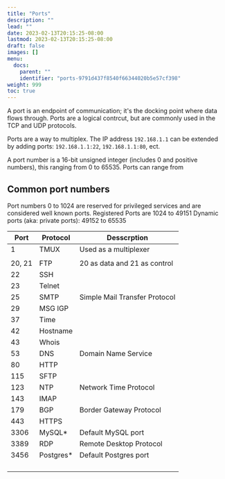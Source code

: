 ```yaml
---
title: "Ports"
description: ""
lead: ""
date: 2023-02-13T20:15:25-08:00
lastmod: 2023-02-13T20:15:25-08:00
draft: false
images: []
menu:
  docs:
    parent: ""
    identifier: "ports-9791d437f8540f66344020b5e57cf398"
weight: 999
toc: true
---
```


A port is an endpoint of communication; it's the docking point where data flows through. Ports are a logical contrcut, but are commonly used in the TCP and UDP protocols.

Ports are a way to multiplex. The IP address `192.168.1.1` can be extended by adding ports: `192.168.1.1:22`, `192.168.1.1:80`, ect.

A port number is a 16-bit unsigned integer (includes 0 and positive numbers), this ranging from 0 to 65535. Ports can range from

## Common port numbers

Port numbers 0 to 1024 are reserved for privileged services and are considered well known ports.
Registered Ports are 1024 to 49151
Dynamic ports (aka: private ports): 49152 to 65535

| Port   | Protocol   | Desscrption                   |
| ------ | ---------- | ----------------------------- |
| 1      | TMUX       | Used as a multiplexer         |
|        |            |                               |
| 20, 21 | FTP        | 20 as data and 21 as control  |
| 22     | SSH        |                               |
| 23     | Telnet     |                               |
| 25     | SMTP       | Simple Mail Transfer Protocol |
| 29     | MSG IGP    |                               |
| 37     | Time       |                               |
| 42     | Hostname   |                               |
| 43     | Whois      |                               |
| 53     | DNS        | Domain Name Service           |
| 80     | HTTP       |                               |
| 115    | SFTP       |                               |
| 123    | NTP        | Network Time Protocol         |
| 143    | IMAP       |                               |
| 179    | BGP        | Border Gateway Protocol       |
| 443    | HTTPS      |                               |
| 3306   | MySQL\*    | Default MySQL port            |
| 3389   | RDP        | Remote Desktop Protocol       |
| 3456   | Postgres\* | Default Postgres port         |
|        |            |                               |
|        |            |                               |
|        |            |                               |
|        |            |                               |
